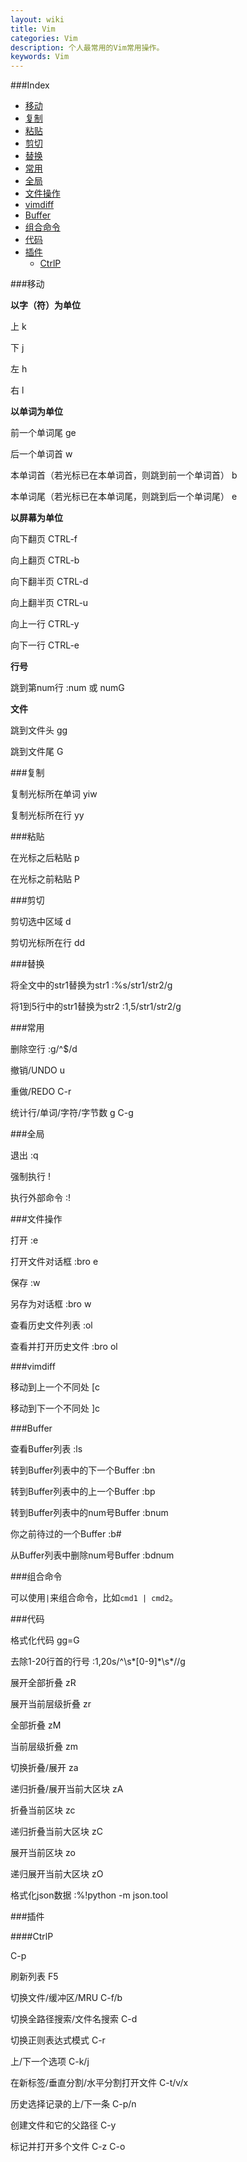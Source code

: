 ```yaml
---
layout: wiki
title: Vim
categories: Vim
description: 个人最常用的Vim常用操作。
keywords: Vim
---
```


###Index

* [移动](#移动)
* [复制](#复制)
* [粘贴](#粘贴)
* [剪切](#剪切)
* [替换](#替换)
* [常用](#常用)
* [全局](#全局)
* [文件操作](#文件操作)
* [vimdiff](#vimdiff)
* [Buffer](#buffer)
* [组合命令](#组合命令)
* [代码](#代码)
* [插件](#插件)
    * [CtrlP](#ctrlp)

###移动

**以字（符）为单位**

上 k

下 j

左 h

右 l

**以单词为单位**

前一个单词尾 ge

后一个单词首 w

本单词首（若光标已在本单词首，则跳到前一个单词首） b

本单词尾（若光标已在本单词尾，则跳到后一个单词尾） e

**以屏幕为单位**

向下翻页 CTRL-f

向上翻页 CTRL-b

向下翻半页 CTRL-d

向上翻半页 CTRL-u

向上一行 CTRL-y

向下一行 CTRL-e

**行号**

跳到第num行 :num 或 numG

**文件**

跳到文件头 gg

跳到文件尾 G

###复制

复制光标所在单词 yiw

复制光标所在行 yy

###粘贴

在光标之后粘贴 p

在光标之前粘贴 P

###剪切

剪切选中区域 d

剪切光标所在行 dd

###替换

将全文中的str1替换为str1 :%s/str1/str2/g

将1到5行中的str1替换为str2 :1,5/str1/str2/g

###常用

删除空行 :g/^$/d

撤销/UNDO u

重做/REDO C-r

统计行/单词/字符/字节数 g C-g

###全局

退出 :q

强制执行 !

执行外部命令 :!

###文件操作

打开 :e

打开文件对话框 :bro e

保存 :w

另存为对话框 :bro w

查看历史文件列表 :ol

查看并打开历史文件 :bro ol

###vimdiff

移动到上一个不同处 [c

移动到下一个不同处 ]c

###Buffer

查看Buffer列表 :ls

转到Buffer列表中的下一个Buffer :bn

转到Buffer列表中的上一个Buffer :bp

转到Buffer列表中的num号Buffer :bnum

你之前待过的一个Buffer :b#

从Buffer列表中删除num号Buffer :bdnum

###组合命令

可以使用`|`来组合命令，比如`cmd1 | cmd2`。

###代码

格式化代码 gg=G

去除1-20行首的行号 :1,20s/^\\s\*[0-9]\*\\s\*//g

展开全部折叠 zR

展开当前层级折叠 zr

全部折叠 zM

当前层级折叠 zm

切换折叠/展开 za

递归折叠/展开当前大区块 zA

折叠当前区块 zc

递归折叠当前大区块 zC

展开当前区块 zo

递归展开当前大区块 zO

格式化json数据 :%!python -m json.tool

###插件

####CtrlP

C-p

刷新列表 F5

切换文件/缓冲区/MRU C-f/b

切换全路径搜索/文件名搜索 C-d

切换正则表达式模式 C-r

上/下一个选项 C-k/j

在新标签/垂直分割/水平分割打开文件 C-t/v/x

历史选择记录的上/下一条 C-p/n

创建文件和它的父路径 C-y

标记并打开多个文件 C-z C-o
